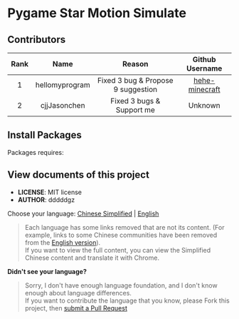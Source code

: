 # Pygame Star Motion Simulate

## Contributors

| Rank |      Name      |               Reason               |                   Github Username                   |
|:----:|:--------------:|:----------------------------------:|:---------------------------------------------------:|
|  1   | hellomyprogram | Fixed 3 bug & Propose 9 suggestion | [hehe-minecraft](https://github.com/hehe-minecraft) |
|  2   |  cjjJasonchen  |     Fixed 3 bugs & Support me      |                       Unknown                       |

## Install Packages

Packages requires:

## View documents of this project

- **LICENSE**: MIT license
- **AUTHOR**: dddddgz

Choose your language: [Chinese Simplified](README-zh.md) | [English](README-en.md)

> Each language has some links removed that are not its content. (For example, links to some Chinese communities have been removed from the [English version](README-en.md)).  
> If you want to view the full content, you can view the Simplified Chinese content and translate it with Chrome.

**Didn't see your language?**  
> Sorry, I don't have enough language foundation, and I don't know enough about language differences.  
> If you want to contribute the language that you know, please Fork this project, then [submit a Pull Request](https://github.com/dddddgz/star-motion-simulate/pulls)
